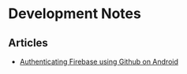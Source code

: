 # Development Notes

## Articles

- [Authenticating Firebase using Github on Android](https://firebase.google.com/docs/auth/android/github-auth)

